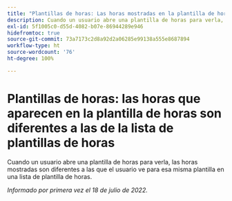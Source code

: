```yaml
---
title: "Plantillas de horas: Las horas mostradas en la plantilla de horas son diferentes a las de la lista de Plantillas de horas"
description: Cuando un usuario abre una plantilla de horas para verla, las horas mostradas son diferentes a las que el usuario ve para esa misma plantilla en una lista de plantilla de horas.
exl-id: 5f1005c0-d55d-4082-b07e-86944289e946
hidefromtoc: true
source-git-commit: 73a7173c2d8a92d2a06285e99138a555e8687894
workflow-type: ht
source-wordcount: '76'
ht-degree: 100%

---
```


# Plantillas de horas: las horas que aparecen en la plantilla de horas son diferentes a las de la lista de plantillas de horas

Cuando un usuario abre una plantilla de horas para verla, las horas mostradas son diferentes a las que el usuario ve para esa misma plantilla en una lista de plantilla de horas.

_Informado por primera vez el 18 de julio de 2022._
